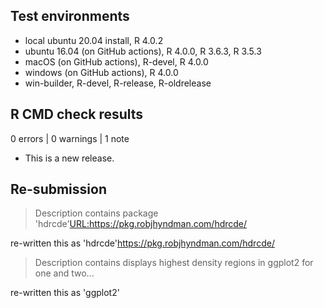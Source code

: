 ## Test environments
* local ubuntu 20.04 install, R 4.0.2
* ubuntu 16.04 (on GitHub actions), R 4.0.0, R 3.6.3, R 3.5.3
* macOS (on GitHub actions), R-devel, R 4.0.0
* windows (on GitHub actions), R 4.0.0
* win-builder, R-devel, R-release, R-oldrelease

## R CMD check results

0 errors | 0 warnings | 1 note

* This is a new release.

## Re-submission

>  Description contains package 'hdrcde'<URL:https://pkg.robjhyndman.com/hdrcde/>

re-written this as 'hdrcde'<https://pkg.robjhyndman.com/hdrcde/>

>  Description contains displays highest density regions in ggplot2 for one and two...

re-written this as 'ggplot2'
